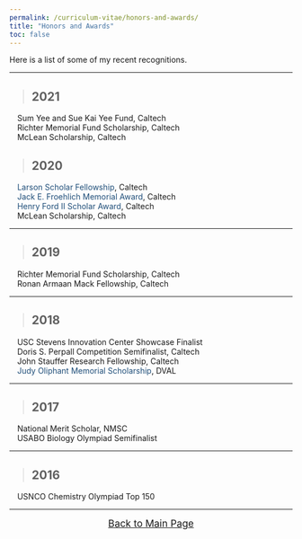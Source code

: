 ```yaml
---
permalink: /curriculum-vitae/honors-and-awards/
title: "Honors and Awards"
toc: false
---
```


Here is a list of some of my recent recognitions.

<hr>

> ## 2021

<div class="box">
	<div class="circle"></div>
	<span style="display:inline-block; width: 10px;"></span>
	Sum Yee and Sue Kai Yee Fund, Caltech
</div>
<div class="box">
	<div class="circle"></div>
	<span style="display:inline-block; width: 10px;"></span>
	Richter Memorial Fund Scholarship, Caltech
</div>
<div class="box">
	<div class="circle"></div>
	<span style="display:inline-block; width: 10px;"></span>
	McLean Scholarship, Caltech
</div>

> ## 2020

<div class="box">
	<div class="circle"></div>
	<span style="display:inline-block; width: 10px;"></span>
	<a href="http://resnick.caltech.edu/news/fellowship-program-receives-1-million-gift-925" style="text-decoration: none; color: rgb(31, 78, 121)">Larson Scholar Fellowship</a>, Caltech
</div>
<div class="box">
	<div class="circle"></div>
	<span style="display:inline-block; width: 10px;"></span>
	<a href="https://deans.caltech.edu/Grants_Funding/Froehlich" style="text-decoration: none; color: rgb(31, 78, 121)">Jack E. Froehlich Memorial Award</a>, Caltech
</div>
<div class="box">
	<div class="circle"></div>
	<span style="display:inline-block; width: 10px;"></span>
	<a href="http://eas.caltech.edu/news/1309" style="text-decoration: none; color: rgb(31, 78, 121)">Henry Ford II Scholar Award</a>, Caltech
</div>
<div class="box">
	<div class="circle"></div>
	<span style="display:inline-block; width: 10px;"></span>
	McLean Scholarship, Caltech
</div>

<hr>

> ## 2019

<div class="box">
	<div class="circle"></div>
	<span style="display:inline-block; width: 10px;"></span>
	Richter Memorial Fund Scholarship, Caltech
</div>
<div class="box">
	<div class="circle"></div>
	<span style="display:inline-block; width: 10px;"></span>
	Ronan Armaan Mack Fellowship, Caltech
</div>

<hr>

> ## 2018

<div class="box">
	<div class="circle"></div>
	<span style="display:inline-block; width: 10px;"></span>
	USC Stevens Innovation Center Showcase Finalist
</div>
<div class="box">
	<div class="circle"></div>
	<span style="display:inline-block; width: 10px;"></span>
	Doris S. Perpall Competition Semifinalist, Caltech
</div>
<div class="box">
	<div class="circle"></div>
	<span style="display:inline-block; width: 10px;"></span>
	John Stauffer Research Fellowship, Caltech
</div>
<div class="box">
	<div class="circle"></div>
	<span style="display:inline-block; width: 10px;"></span>
	<a href="https://patch.com/california/walnutcreek/assistance-league-diablo-valley-awards-185k-scholarships-0" style="text-decoration: none; color: rgb(31, 78, 121)">Judy Oliphant Memorial Scholarship</a>, DVAL
</div>

<hr>

> ## 2017

<div class="box">
	<div class="circle"></div>
	<span style="display:inline-block; width: 10px;"></span>
	National Merit Scholar, NMSC
</div>
<div class="box">
	<div class="circle"></div>
	<span style="display:inline-block; width: 10px;"></span>
	USABO Biology Olympiad Semifinalist
</div>

<hr>

> ## 2016

<div class="box">
	<div class="circle"></div>
	<span style="display:inline-block; width: 10px;"></span>
	USNCO Chemistry Olympiad Top 150
</div>

<hr>

<div style="text-align: center;margin: auto"><a href="/curriculum-vitae/" class="btn btn--info" style="font-size:13pt">     Back to Main Page     </a></div>
